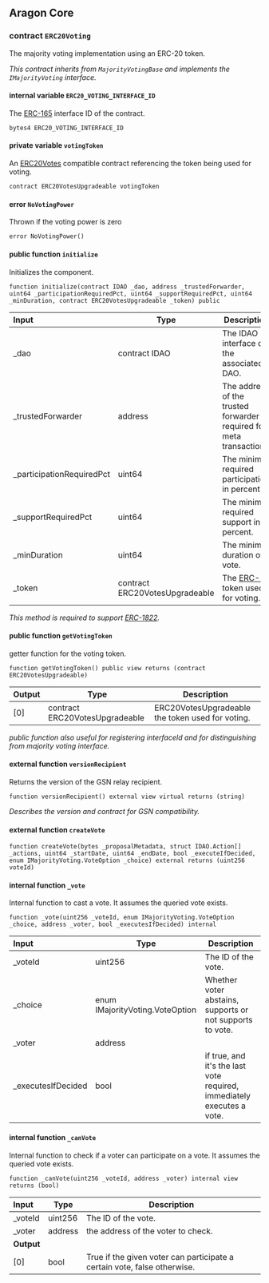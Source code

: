 ## Aragon Core

###  contract `ERC20Voting`

The majority voting implementation using an ERC-20 token.

*This contract inherits from `MajorityVotingBase` and implements the `IMajorityVoting` interface.*

#### internal variable `ERC20_VOTING_INTERFACE_ID`

The [ERC-165](https://eips.ethereum.org/EIPS/eip-165) interface ID of the contract.

```solidity
bytes4 ERC20_VOTING_INTERFACE_ID 
```

#### private variable `votingToken`

An [ERC20Votes](https://docs.openzeppelin.com/contracts/4.x/api/token/erc20#ERC20Votes) compatible contract referencing the token being used for voting.

```solidity
contract ERC20VotesUpgradeable votingToken 
```

####  error `NoVotingPower`

Thrown if the voting power is zero

```solidity
error NoVotingPower() 
```

#### public function `initialize`

Initializes the component.

```solidity
function initialize(contract IDAO _dao, address _trustedForwarder, uint64 _participationRequiredPct, uint64 _supportRequiredPct, uint64 _minDuration, contract ERC20VotesUpgradeable _token) public 
```

| Input | Type | Description |
|:----- | ---- | ----------- |
| _dao | contract IDAO | The IDAO interface of the associated DAO. |
| _trustedForwarder | address | The address of the trusted forwarder required for meta transactions. |
| _participationRequiredPct | uint64 | The minimal required participation in percent. |
| _supportRequiredPct | uint64 | The minimal required support in percent. |
| _minDuration | uint64 | The minimal duration of a vote. |
| _token | contract ERC20VotesUpgradeable | The [ERC-20](https://eips.ethereum.org/EIPS/eip-20) token used for voting. |

*This method is required to support [ERC-1822](https://eips.ethereum.org/EIPS/eip-1822).*

#### public function `getVotingToken`

getter function for the voting token.

```solidity
function getVotingToken() public view returns (contract ERC20VotesUpgradeable) 
```

| Output | Type | Description |
| ------ | ---- | ----------- |
| [0] | contract ERC20VotesUpgradeable | ERC20VotesUpgradeable the token used for voting. |

*public function also useful for registering interfaceId and for distinguishing from majority voting interface.*

#### external function `versionRecipient`

Returns the version of the GSN relay recipient.

```solidity
function versionRecipient() external view virtual returns (string) 
```

*Describes the version and contract for GSN compatibility.*

#### external function `createVote`

```solidity
function createVote(bytes _proposalMetadata, struct IDAO.Action[] _actions, uint64 _startDate, uint64 _endDate, bool _executeIfDecided, enum IMajorityVoting.VoteOption _choice) external returns (uint256 voteId) 
```

#### internal function `_vote`

Internal function to cast a vote. It assumes the queried vote exists.

```solidity
function _vote(uint256 _voteId, enum IMajorityVoting.VoteOption _choice, address _voter, bool _executesIfDecided) internal 
```

| Input | Type | Description |
|:----- | ---- | ----------- |
| _voteId | uint256 | The ID of the vote. |
| _choice | enum IMajorityVoting.VoteOption | Whether voter abstains, supports or not supports to vote. |
| _voter | address |  |
| _executesIfDecided | bool | if true, and it's the last vote required, immediately executes a vote. |

#### internal function `_canVote`

Internal function to check if a voter can participate on a vote. It assumes the queried vote exists.

```solidity
function _canVote(uint256 _voteId, address _voter) internal view returns (bool) 
```

| Input | Type | Description |
|:----- | ---- | ----------- |
| _voteId | uint256 | The ID of the vote. |
| _voter | address | the address of the voter to check. |
| **Output** | |
| [0] | bool | True if the given voter can participate a certain vote, false otherwise. |

